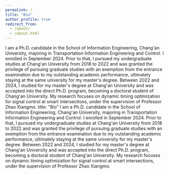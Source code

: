 ```yaml
---
permalink: /
title: "Bio"
author_profile: true
redirect_from: 
  - /about/
  - /about.html
---
```


I am a Ph.D. candidate in the School of Information Engineering, Chang'an University, majoring in Transportation Information Engineering and Control. I enrolled in September 2024. Prior to that, I pursued my undergraduate studies at Chang'an University from 2018 to 2022 and was granted the privilege of pursuing graduate studies with an exemption from the entrance examination due to my outstanding academic performance, ultimately staying at the same university for my master's degree. Between 2022 and 2024, I studied for my master's degree at Chang'an University and was accepted into the direct Ph.D. program, becoming a doctoral student of Chang'an University. My research focuses on dynamic timing optimization for signal control at smart intersections, under the supervision of Professor Zhao Xiangmo.
title: "Bio"
I am a Ph.D. candidate in the School of Information Engineering, Chang'an University, majoring in Transportation Information Engineering and Control. I enrolled in September 2024. Prior to that, I pursued my undergraduate studies at Chang'an University from 2018 to 2022 and was granted the privilege of pursuing graduate studies with an exemption from the entrance examination due to my outstanding academic performance, ultimately staying at the same university for my master's degree. Between 2022 and 2024, I studied for my master's degree at Chang'an University and was accepted into the direct Ph.D. program, becoming a doctoral student of Chang'an University. My research focuses on dynamic timing optimization for signal control at smart intersections, under the supervision of Professor Zhao Xiangmo.
